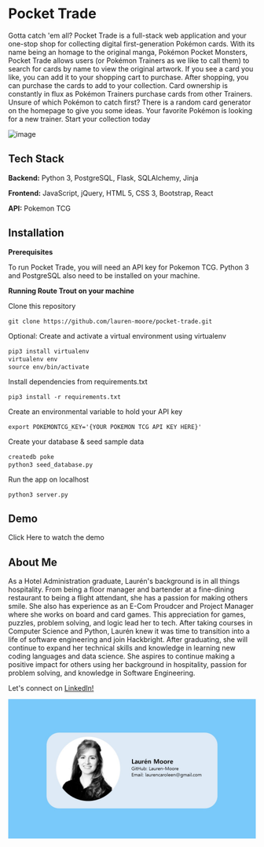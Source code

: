 # Pocket Trade 

Gotta catch 'em all? Pocket Trade is a full-stack web application and your one-stop shop for collecting digital first-generation Pokémon cards. With its name being an homage to the original manga, Pokémon Pocket Monsters, Pocket Trade allows users (or Pokémon Trainers as we like to call them) to search for cards by name to view the original artwork. If you see a card you like, you can add it to your shopping cart to purchase. After shopping, you can purchase the cards to add to your collection. Card ownership is constantly in flux as Pokémon Trainers purchase cards from other Trainers. Unsure of which Pokémon to catch first? There is a random card generator on the homepage to give you some ideas. Your favorite Pokémon is looking for a new trainer. Start your collection today

![image](https://user-images.githubusercontent.com/91762225/158905571-03ab001e-34f9-4baf-8a9b-38772d82f810.png)


## Tech Stack

**Backend:** Python 3, PostgreSQL, Flask, SQLAlchemy, Jinja

**Frontend:** JavaScript, jQuery, HTML 5, CSS 3, Bootstrap, React

**API:** Pokemon TCG


## Installation

**Prerequisites**

To run Pocket Trade, you will need an API key for Pokemon TCG. 
Python 3 and PostgreSQL also need to be installed on your machine.


**Running Route Trout on your machine**

Clone this repository
```shell
git clone https://github.com/lauren-moore/pocket-trade.git
```
Optional: Create and activate a virtual environment using virtualenv
```shell
pip3 install virtualenv
virtualenv env
source env/bin/activate
```
Install dependencies from requirements.txt
```shell
pip3 install -r requirements.txt
```
Create an environmental variable to hold your API key
```shell
export POKEMONTCG_KEY='{YOUR POKEMON TCG API KEY HERE}'

```
Create your database & seed sample data
```shell
createdb poke
python3 seed_database.py
```
Run the app on localhost
```shell
python3 server.py
```

## Demo
Click Here to watch the demo

## About Me

As a Hotel Administration graduate, Laurén's background is in all things hospitality. From being a floor manager and bartender at a fine-dining restaurant to being a flight attendant, she has a passion for making others smile. She also has experience as an E-Com Proudcer and Project Manager where she works on board and card games. This appreciation for games, puzzles, problem solving, and logic lead her to tech. After taking courses in Computer Science and Python, Laurén knew it was time to transition into a life of software engineering and join Hackbright. After graduating, she will continue to expand her technical skills and knowledge in learning new coding languages and data science. She aspires to continue making a positive impact for others using her background in hospitality, passion for problem solving, and knowledge in Software Engineering. 

Let's connect on [LinkedIn!](https://www.linkedin.com/in/laurencaroleen/)

![image](/static/img/Business_card.jpg)